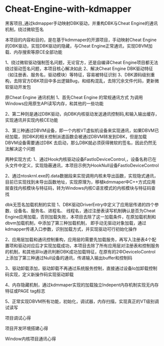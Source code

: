 # Cheat-Engine-with-kdmapper
黑客项目_通过kdmapper手动映射DBK驱动，并重构DBK与Cheat Engine的通讯机制，绕过微软签名


本项目的内容和目的，是在基于kdmmaper的开源项目，手动映射Cheat Engine的DBK驱动，实现DBK驱动的隐藏，与Cheat Engine正常通讯，实现DBVM加载、内存搜索等原CE全部功能

1、绕过微软驱动强制签名问题，无论官方，还是自编译Cheat Engine项目都无法绕过驱动签名问题，本项目核心解决如此
2、解决Cheat Engine DBK驱动特征（如注册表、服务名，驱动模块）等特征，容易被特征识别
3、DBK源码级别重构，去除官方DBK项目中多出逻辑Bug，和结构混乱，去除冗余文件代码，更新微软驱动开发包



原Cheat Engine 通讯机制
1、首先Cheat Engine 的常规通讯方式 为调用Windows应用原生API读写内存，和其他的一些功能

2、第二种则是通过DBK驱动，向DBK内核驱动发送通讯控制码,和输入输出缓存，实现通讯并实现内核CE功能

3、第三种通过DBVM设备，即一个内核VT虚拟机设备来实现通讯，如果DBVM已经加载，则DBK的相关控制派遣函数会被通过DBVM转发到DBK，但是加载DBVM设备需要通过DBK
去启动，那么DBK就必须获得微软的签名，因此仍然无法解决这个问题


两种实现方式:
1、通过Hook内核驱动设备FastIoDeviceControl,，设备名称已在头文件中定义，实现隐蔽通讯，本项目示例为HookNull设备FastIoDeviceControl

2、通过ntoskrnl.exe的.data数据段来实现调用内核未导出函数，实现隐式通讯，目前已实现找到未导出函数地址，实现原理为，移植kdmmaper中C++方式应用层查找内核模块与特征码，转为Windows内核C语言模式的内核模块与特征码查找

dbk无签名加载机制的实现
1、DBK驱动DriverEntry中定义了应用层传递的四个参数、设备名、服务名、进程名、 线程名，通过注册表读写机制确认是否为Cheat Engine应用加载，否则加载失败，本项目去除了这一加载条件，在原加载机制和dbvm加载机制，中添加了第三种加载机制，
即手动无驱动对象加载，通过kdmapper传递入口参数，识别加载方式，并实现驱动可行初始化操作

2、应用层加载和通讯控制重构，应用层的需要先加载服务，再写入注册表4个配置项和驱动对应后才实现加载成功，本项目去除了所有应用层对注册表和控制服务的机制，和其他非Io通讯判断DBK成功加载特征，在原有的2中DeviceIoControl上添加了第三种通过Null设备的通讯，传递输入输出buffer和控制码

3、驱动卸载添加，驱动卸载不再通过系统服务控制，直接通过设备Io加卸载控制码实现，定义新操作码实现驱动卸载

4、内存隐藏机制，通过kdmmaper实现的加载独立Indepent内存机制实现无内存特征或PAGE tag标志

5、正常实现DBVM所有功能，初始化，调试器，内存扫描，实现真正的VT级别调试读写




项目调试心得

项目开发环境搭建心得

Window内核项目通讯心得






